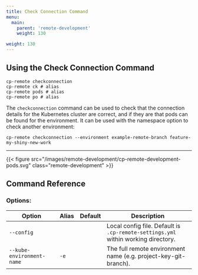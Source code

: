 ```yaml
---
title: Check Connection Command
menu:
  main:
    parent: 'remote-development'
    weight: 130

weight: 130
---
```

## Using the Check Connection Command

```
cp-remote checkconnection
cp-remote ck # alias
cp-remote pods # alias
cp-remote po # alias
```

The `checkconnection` command can be used to check that the connection details for the Kubernetes cluster are correct, and if they are that pods can be found for the environment. It can be used with the namespace option to check another environment:

```
cp-remote checkconnection --environment example-remote-branch feature-my-shiny-new-work
```

***

{{< figure src="/images/remote-development/cp-remote-development-pods.svg" class="remote-development" >}}

## Command Reference

### Options:

Option | Alias | Default | Description
-------|-------|---------|------------
`--config`                |      | | Local config file. Default is `.cp-remote-settings.yml` within working directory.
`--kube-environment-name` | `-e` | | The full remote environment name (e.g. project-key-git-branch).
